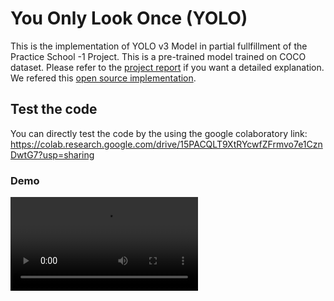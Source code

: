 # You Only Look Once (YOLO)

This is the implementation of YOLO v3 Model in partial fullfillment of the Practice School -1 Project. This is a pre-trained model trained on COCO dataset. Please refer to the [project report](https://docs.google.com/document/d/1AKm7zPOjAwtr8jsscsVg2aYanqtrtskpkmU1CmkV0pM/edit?usp=sharing) if you want a detailed explanation. We refered this [open source implementation](https://github.com/AlexeyAB/darknet/).

## Test the code

You can directly test the code by the using the google colaboratory link:
https://colab.research.google.com/drive/15PACQLT9XtRYcwfZFrmvo7e1CznDwtG7?usp=sharing


### Demo

![video](busytrimmed.mp4)
